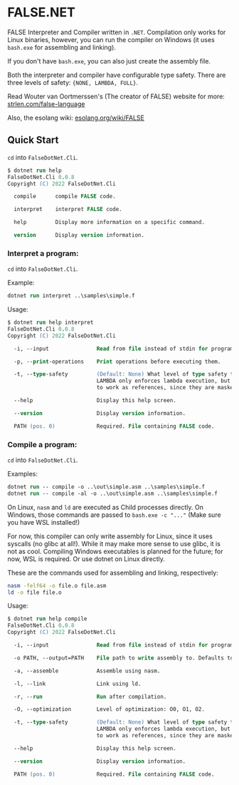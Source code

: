 # FALSE.NET

FALSE Interpreter and Compiler written in `.NET`. Compilation only works for Linux binaries, however, you can run the compiler on Windows (it uses `bash.exe` for assembling and linking).

If you don't have `bash.exe`, you can also just create the assembly file.

Both the interpreter and compiler have configurable type safety. There are three levels of safety: `{NONE, LAMBDA, FULL}`.

Read Wouter van Oortmerssen's (The creator of FALSE) website for more: [strlen.com/false-language](https://strlen.com/false-language/)

Also, the esolang wiki: [esolang.org/wiki/FALSE](https://esolangs.org/wiki/FALSE)

## Quick Start

`cd` into `FalseDotNet.Cli`.

```ps
$ dotnet run help
FalseDotNet.Cli 0.0.8
Copyright (C) 2022 FalseDotNet.Cli

  compile      compile FALSE code.

  interpret    interpret FALSE code.

  help         Display more information on a specific command.

  version      Display version information.
```

### Interpret a program:

`cd` into `FalseDotNet.Cli`.

Example:
```ps
dotnet run interpret ..\samples\simple.f
```

Usage:
```ps
$ dotnet run help interpret
FalseDotNet.Cli 0.0.8
Copyright (C) 2022 FalseDotNet.Cli

  -i, --input               Read from file instead of stdin for program input.

  -p, --print-operations    Print operations before executing them.

  -t, --type-safety         (Default: None) What level of type safety to enforce.
                            LAMBDA only enforces lambda execution, but allows integers
                            to work as references, since they are masked anyway.

  --help                    Display this help screen.

  --version                 Display version information.

  PATH (pos. 0)             Required. File containing FALSE code.
```

### Compile a program:

`cd` into `FalseDotNet.Cli`.

Examples:
```ps
dotnet run -- compile -o ..\out\simple.asm ..\samples\simple.f
dotnet run -- compile -al -o ..\out\simple.asm ..\samples\simple.f
```

On Linux, `nasm` and `ld` are executed as Child processes directly. On Windows, those commands are passed to `bash.exe -c "..."` (Make sure you have WSL installed!)

For now, this compiler can only write assembly for Linux, since it uses syscalls (no glibc at all!). While it may make more sense to use glibc, it is not as cool. Compiling Windows executables is planned for the future; for now, WSL is required. Or use dotnet on Linux directly.

These are the commands used for assembling and linking, respectively:

```sh
nasm -felf64 -o file.o file.asm
ld -o file file.o
```

Usage:
```ps
$ dotnet run help compile
FalseDotNet.Cli 0.0.8
Copyright (C) 2022 FalseDotNet.Cli

  -i, --input               Read from file instead of stdin for program input.

  -o PATH, --output=PATH    File path to write assembly to. Defaults to '<input>.asm'.

  -a, --assemble            Assemble using nasm.

  -l, --link                Link using ld.

  -r, --run                 Run after compilation.

  -O, --optimization        Level of optimization: O0, O1, O2.

  -t, --type-safety         (Default: None) What level of type safety to enforce.
                            LAMBDA only enforces lambda execution, but allows integers
                            to work as references, since they are masked anyway.

  --help                    Display this help screen.

  --version                 Display version information.

  PATH (pos. 0)             Required. File containing FALSE code.
```
